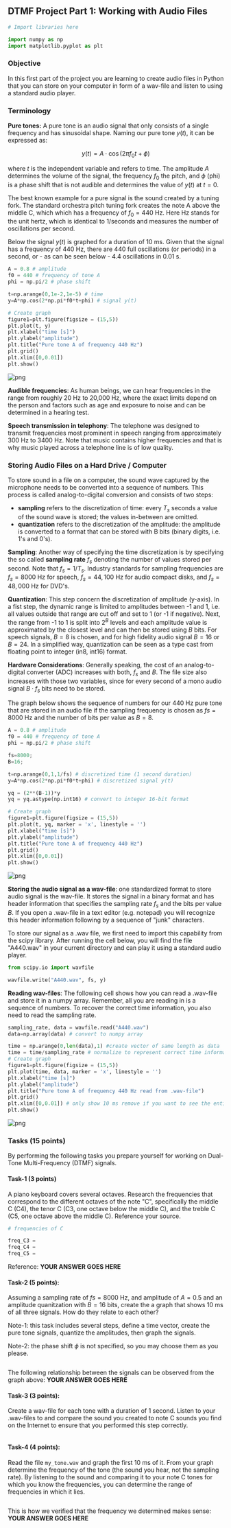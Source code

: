 ## DTMF Project Part 1: Working with Audio Files


```python
# Import libraries here

import numpy as np
import matplotlib.pyplot as plt
```

### Objective
In this first part of the project you are learning to create audio files in Python that you can store on your computer in form of a wav-file and listen to using a standard audio player. 

### Terminology

**Pure tones:** A pure tone is an audio signal that only consists of a single frequency and has sinusoidal shape. Naming our pure tone $y(t)$, it can be expressed as:

$$ y(t)= A\cdot \cos(2\pi f_0 t+\phi) $$

where $t$ is the independent variable and refers to time. The amplitude $A$ determines the volume of the signal, the frequency $f_0$ the pitch, and $\phi$ (phi) is a phase shift that is not audible and determines the value of $y(t)$ at $t=0$.

The best known example for a pure signal is the sound created by a tuning fork. The standard orchestra pitch tuning fork creates the note A above the middle C, which which has a frequency of $f_0=440$ Hz. Here Hz stands for the unit hertz, which is identical to 1/seconds and measures the number of oscillations per second.

Below the signal $y(t)$ is graphed for a duration of 10 ms. Given that the signal has a frequency of 440 Hz, there are 440 full oscillations (or periods) in a second, or - as can be seen below - 4.4 oscillations in 0.01 s.


```python
A = 0.8 # amplitude
f0 = 440 # frequency of tone A
phi = np.pi/2 # phase shift

t=np.arange(0,1e-2,1e-5) # time
y=A*np.cos(2*np.pi*f0*t+phi) # signal y(t)

# Create graph
figure1=plt.figure(figsize = (15,5))
plt.plot(t, y)
plt.xlabel("time [s]")
plt.ylabel("amplitude")
plt.title("Pure tone A of frequency 440 Hz")
plt.grid()
plt.xlim([0,0.01])
plt.show()
```


    
![png](output_3_0.png)
    


**Audible frequencies**: As human beings, we can hear frequencies in the range from roughly 20 Hz to 20,000 Hz, where the exact limits depend on the person and factors such as age and exposure to noise and can be determined in a hearing test. 

**Speech transmission in telephony**: The telephone was designed to transmit frequencies most prominent in speech ranging from approximately 300 Hz to 3400 Hz. Note that music contains higher frequencies and that is why music played across a telephone line is of low quality.


### Storing Audio Files on a Hard Drive / Computer

To store sound in a file on a computer, the sound wave captured by the microphone needs to be converted into a sequence of numbers. This process is called analog-to-digital conversion and consists of two steps:
- **sampling** refers to the discretization of time: every $T_s$ seconds a value of the sound wave is stored; the values in-between are omitted.
- **quantization** refers to the discretization of the amplitude: the amplitude is converted to a format that can be stored with B bits (binary digits, i.e. 1's and 0's).

**Sampling**: Another way of specifying the time discretization is by specifying the so called **sampling rate** $f_s$ denoting the number of values stored per second. Note that $f_s=1/T_s$. Industry standards for sampling frequencies are $f_s=8000$ Hz for speech, $f_s = 44,100$ Hz for audio compact disks, and $f_s = 48,000$ Hz for DVD's.

**Quantization**: This step concern the discretization of amplitude (y-axis). In a fist step, the dynamic range is limited to amplitudes between -1 and 1, i.e. all values outside that range are cut off and set to 1 (or -1 if negative). Next, the range from -1 to 1 is split into $2^B$ levels and each amplitude value is approximated by the closest level and can then be stored using $B$ bits. For speech signals, $B=8$ is chosen, and for high fidelity audio signal $B = 16$ or $B=24$. In a simplified way, quantization can be seen as a type cast from floating point to integer (in8, int16) format.

**Hardware Considerations**: Generally speaking, the cost of an analog-to-digital converter (ADC) increases with both, $f_s$ and $B$. The file size also increases with those two variables, since for every second of a mono audio signal $B\cdot f_s$ bits need to be stored.

The graph below shows the sequence of numbers for our 440 Hz pure tone that are stored in an audio file if the sampling frequency is chosen as $fs=8000$ Hz and the number of bits per value as $B=8$.


```python
A = 0.8 # amplitude
f0 = 440 # frequency of tone A
phi = np.pi/2 # phase shift

fs=8000;
B=16;

t=np.arange(0,1,1/fs) # discretized time (1 second duration)
y=A*np.cos(2*np.pi*f0*t+phi) # discretized signal y(t)

yq = (2**(B-1))*y 
yq = yq.astype(np.int16) # convert to integer 16-bit format

# Create graph
figure1=plt.figure(figsize = (15,5))
plt.plot(t, yq, marker = 'x', linestyle = '')
plt.xlabel("time [s]")
plt.ylabel("amplitude")
plt.title("Pure tone A of frequency 440 Hz")
plt.grid()
plt.xlim([0,0.01])
plt.show()
```


    
![png](output_6_0.png)
    


**Storing the audio signal as a wav-file**: one standardized format to store audio signal is the wav-file. It stores the signal in a binary format and has header information that specifies the sampling rate $f_s$ and the bits per value $B$. If you open a .wav-file in a text editor (e.g. notepad) you will recognize this header information following by a sequence of "junk" characters.

To store our signal as a .wav file, we first need to import this capability from the scipy library. After running the cell below, you will find the file "A440.wav" in your current directory and can play it using a standard audio player.


```python
from scipy.io import wavfile

wavfile.write("A440.wav", fs, y)
```

**Reading wav-files**: The following cell shows how you can read a .wav-file and store it in a numpy array. Remember, all you are reading in is a sequence of numbers. To recover the correct time information, you also need to read the sampling rate.




```python
sampling_rate, data = wavfile.read("A440.wav")
data=np.array(data) # convert to numpy array

time = np.arange(0,len(data),1) #create vector of same length as data
time = time/sampling_rate # normalize to represent correct time information
# Create graph
figure1=plt.figure(figsize = (15,5))
plt.plot(time, data, marker = 'x', linestyle = '')
plt.xlabel("time [s]")
plt.ylabel("amplitude")
plt.title("Pure tone A of frequency 440 Hz read from .wav-file")
plt.grid()
plt.xlim([0,0.01]) # only show 10 ms remove if you want to see the entire signal
plt.show()
```


    
![png](output_10_0.png)
    


### Tasks (15 points)

By performing the following tasks you prepare yourself for working on Dual-Tone Multi-Frequency (DTMF) signals. 

#### Task-1 (3 points)
A piano keyboard covers several octaves. Research the frequencies that correspond to the different octaves of the note "C", specifically the middle C (C4), the tenor C (C3, one octave below the middle C), and the treble C (C5, one octave above the middle C). Reference your source.


```python
# frequencies of C

freq_C3 =
freq_C4 =
freq_C5 = 
```

Reference: **YOUR ANSWER GOES HERE**

#### Task-2  (5 points): 
Assuming a sampling rate of $fs=8000$ Hz, and amplitude of $A=0.5$ and an amplitude quanitzation with $B=16$ bits, create the a graph that shows 10 ms of all three signals. How do they relate to each other?

Note-1: this task includes several steps, define a time vector, create the pure tone signals, quantize the amplitudes, then graph the signals.

Note-2: the phase shift $\phi$ is not specified, so you may choose them as you please.


```python

```

The following relationship between the signals can be observed from the graph above: **YOUR ANSWER GOES HERE**

#### Task-3 (3 points): 
Create a wav-file for each tone with a duration of 1 second. Listen to your .wav-files to and compare the sound you created to note C sounds you find on the Internet to ensure that you performed this step correctly. 


```python

```

#### Task-4 (4 points): 
Read the file `my_tone.wav` and graph the first 10 ms of it. From your graph determine the frequency of the tone (the sound you hear, not the sampling rate). By listening to the sound and comparing it to your note C tones for which you know the frequencies, you can determine the range of frequencies in which it lies.


```python

```

This is how we verified that the frequency we determined makes sense: **YOUR ANSWER GOES HERE**


```python

```
